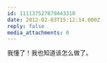 ```yaml
---
id: 111137527879443310
date: 2012-02-03T15:12:14.000Z
reply: false
media_attachments: 0
---
```


我懂了！我也知道该怎么做了。

